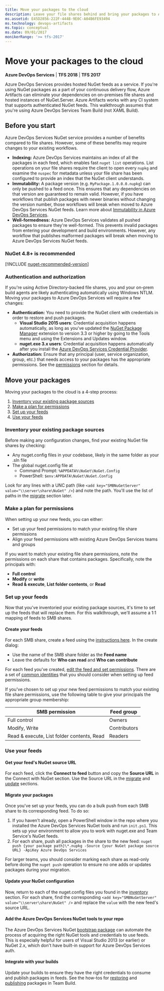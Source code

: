 ```yaml
---
title: Move your packages to the cloud
description: Leave your file shares behind and bring your packages to Azure DevOps Services or Team Foundation Server
ms.assetid: E45D2856-222F-444B-9E0C-A04B6FE93494
ms.technology: devops-artifacts
ms.topic: conceptual
ms.date: 09/01/2017
monikerRange: '>= tfs-2017'
---
```


# Move your packages to the cloud

**Azure DevOps Services** | **TFS 2018** | **TFS 2017**

Azure DevOps Services provides hosted NuGet feeds as a service.
If you're using NuGet packages as a part of your continuous delivery flow,
Azure Artifacts can eliminate your dependencies on on-premises file shares and hosted instances of NuGet.Server.
Azure Artifacts works with any CI system that supports authenticated NuGet feeds.
This walkthrough assumes that you're using Azure DevOps Services Team Build (not XAML Build).

## Before you start

Azure DevOps Services NuGet service provides a number of benefits compared to file shares. However, some of these benefits may require changes to your existing workflows.

* **Indexing:** Azure DevOps Services maintains an index of all the packages in each feed, which enables fast `nuget list` operations.
  List operations on your file shares require the client to open every `nupkg` and examine the `nuspec` for metadata unless your
  file share has been configured to provide an index that the NuGet client understands.
* **Immutability:** A package version (e.g. `MyPackage.1.0.0.0.nupkg`) can only be pushed to a feed once.
  This ensures that any dependencies on that version are guaranteed to remain valid.
  However, if you have workflows that publish packages with newer binaries without changing the version number, those workflows will break when moved to Azure DevOps Services NuGet feeds. Learn more about [Immutability in Azure DevOps Services](../artifacts-key-concepts.md#immutability).
* **Well-formedness:** Azure DevOps Services validates all pushed packages to ensure they're well-formed.
  This prevents invalid packages from entering your development and build environments.
  However, any workflow that publishes malformed packages will break when moving to Azure DevOps Services NuGet feeds.

### NuGet 4.8+ is recommended

[!INCLUDE [nuget-recommended-version](../includes/nuget/nuget-recommended-version.md)]

### Authentication and authorization

If you're using Active Directory-backed file shares, you and your on-prem build agents are likely authenticating automatically using Windows NTLM.
Moving your packages to Azure DevOps Services will require a few changes:

* **Authentication:** You need to provide the NuGet client with credentials in order to restore and push packages.
  * **Visual Studio 2015 users**: Credential acquisition happens automatically, as long as you've updated the
    [NuGet Package Manager](../nuget/consume.md) extension to version 3.3 or higher by going to the Tools menu and using the Extensions and Updates window.
  * **nuget.exe 3.x users**: Credential acquisition happens automatically after you install the
    [Azure DevOps Services Credential Provider](../nuget/nuget-exe.md).
* **Authorization:** Ensure that any principal (user, service organization, group, etc.) that needs access to your packages has the appropriate permissions. See the [permissions](#make-a-plan-for-permissions) section for details.

## Move your packages

Moving your packages to the cloud is a 4-step process:

1.  [Inventory your existing package sources](#inventory-your-existing-package-sources)
1.  [Make a plan for permissions](#make-a-plan-for-permissions)
1.  [Set up your feeds](#set-up-your-feeds)
1.  [Use your feeds](#use-your-feeds)

<a name="inventory-your-existing-package-sources"></a>

### Inventory your existing package sources

Before making any configuration changes, find your existing NuGet file shares by checking:

* Any nuget.config files in your codebase, likely in the same folder as your .sln file
* The global nuget.config file at
  * Command Prompt: `%APPDATA%\NuGet\NuGet.Config`
  * PowerShell: `$env:APPDATA\NuGet\NuGet.Config`

Look for any lines with a UNC path (like `<add key="SMBNuGetServer" value="\\server\share\NuGet" />`) and note the path. You'll use the list of paths in the [migrate](#migrate-your-packages) section later.

<a name="make-a-plan-for-permissions"></a>

### Make a plan for permissions

When setting up your new feeds, you can either:

* Set up your feed permissions to match your existing file share permissions
* Align your feed permissions with existing Azure DevOps Services teams and groups

If you want to match your existing file share permissions, note the permissions on each share that contains packages.
Specifically, note the principals with:

* **Full control**
* **Modify** or **write**
* **Read & execute**, **List folder contents**, or **Read**

<a name="set-up-your-feeds"></a>

### Set up your feeds

Now that you've inventoried your existing package sources, it's time to set up the feeds that will replace them.
For this walkthrough, we'll assume a 1:1 mapping of feeds to SMB shares.

<a name="create-your-feeds"></a>

#### Create your feeds

For each SMB share, create a feed using the [instructions here](../feeds/create-feed.md). In the create dialog:

* Use the name of the SMB share folder as the **Feed name**
* Leave the defaults for **Who can read** and **Who can contribute**

For each feed you've created, [edit the feed and set permissions](../feeds/feed-permissions.md). There are a set of
[common identities](../feeds/feed-permissions.md) that you should consider when setting up feed permissions.

If you've chosen to set up your new feed permissions to match your existing file share permissions, use the following table to give
your principals the appropriate group membership:

| SMB permission                             | Feed group   |
| ------------------------------------------ | ------------ |
| Full control                               | Owners       |
| Modify, Write                              | Contributors |
| Read & execute, List folder contents, Read | Readers      |

<a name="use-your-feeds"></a>

### Use your feeds

#### Get your feed's NuGet source URL

For each feed, click the **Connect to feed** button and copy the **Source URL** in the Connect with NuGet section. Use the Source URL in the [migrate](#migrate-your-packages) and [update](#update-your-nuget-configuration) sections.

<a name="migrate-your-packages"></a>

#### Migrate your packages

Once you've set up your feeds, you can do a bulk push from each SMB share to its corresponding feed. To do so:

1.  If you haven't already, open a PowerShell window in the repo where you installed the Azure DevOps Services NuGet tools and run `init.ps1`.
    This sets up your environment to allow you to work with nuget.exe and Team Service's NuGet feeds.
1.  For each share, push all packages in the share to the new feed:
    `nuget push {your package path}\*.nupkg -Source {your NuGet package source URL} -ApiKey Azure DevOps Services`

For larger teams, you should consider marking each share as read-only before doing the `nuget push` operation to ensure no one adds or updates packages during your migration.

<a name="update-your-nuget-configuration"></a>

#### Update your NuGet configuration

Now, return to each of the nuget.config files you found in the [inventory](#inventory-your-existing-package-sources) section. For
each share, find the corresponding `<add key="SMBNuGetServer" value="\\server\share\NuGet" />` and replace the `value` with the new feed's source URL.

<a name="add-the-vsts-nuget-tools-to-your-repo"></a>

#### Add the Azure DevOps Services NuGet tools to your repo

The Azure DevOps Services NuGet [bootstrap package](bootstrap-nuget.md) can automate the process of acquiring the right NuGet tools and credentials to use feeds.
This is especially helpful for users of Visual Studio 2013 (or earlier) or NuGet 2.x, which don't have built-in support for Azure DevOps Services auth.

<a name="integrate-with-your-builds"></a>

#### Integrate with your builds

Update your builds to ensure they have the right credentials to consume and publish packages in feeds. See the how-tos for [restoring](/azure/devops/pipelines/packages/nuget-restore) and [publishing](/azure/devops/pipelines/artifacts/nuget) packages in Team Build.
